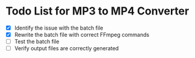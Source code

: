 # Todo List for MP3 to MP4 Converter

- [x] Identify the issue with the batch file
- [x] Rewrite the batch file with correct FFmpeg commands
- [ ] Test the batch file
- [ ] Verify output files are correctly generated

